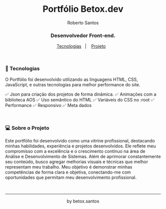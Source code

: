<h1 align="center"> Portfólio Betox.dev </h1>

<p align="center">
Roberto Santos <br/>
<h3 align="center">
Desenvolvedor Front-end.</h3>
</p>

<p align="center">
  <a href="#-tecnologias">Tecnologias</a>&nbsp;&nbsp;&nbsp;|&nbsp;&nbsp;&nbsp;
  <a href="#-projeto">Projeto</a>&nbsp;&nbsp;&nbsp;
</p>

<br>

### 🚀 Tecnologias

O Portfólio foi desenvolvido utilizando as linguagens HTML, CSS, JavaScript, e outras tecnologias para melhor performance do site.

✅ Json para criação dos projetos de forma dinâmica.
✅ Animações com a biblioteca AOS
✅ Uso semântico do HTML
✅ Variáveis do CSS no :root
✅ Performance
✅ Responsivo
✅ Meta dados

<br>

### 💻 Sobre o Projeto

Este portfólio foi desenvolvido como uma vitrine profissional, destacando minhas habilidades, experiência e projetos desenvolvidos. Ele reflete meu compromisso com a excelência e o crescimento contínuo na área de Análise e Desenvolvimento de Sistemas. Além de aprimorar constantemente seu conteúdo, busco agregar melhorias visuais e técnicas que melhor representam meu trabalho. Meu objetivo é demonstrar minhas competências de forma clara e objetiva, conectando-me com oportunidades que permitam meu desenvolvimento profissional.

<br>

---

<p align="center">by betox.santos</p>
